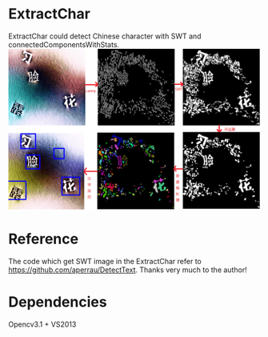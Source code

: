 # ExtractChar

ExtractChar could detect Chinese character with SWT and connectedComponentsWithStats.
![Single Test interface](https://github.com/livezingy/ExtractChar/blob/master/ExtractChar.png)

# Reference

The code which get SWT image in the ExtractChar refer to https://github.com/aperrau/DetectText. 
Thanks very much to the author!

# Dependencies

Opencv3.1 + VS2013
